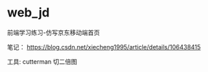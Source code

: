 # web_jd
前端学习练习-仿写京东移动端首页

笔记：
https://blog.csdn.net/xiecheng1995/article/details/106438415

工具:
cutterman 切二倍图
